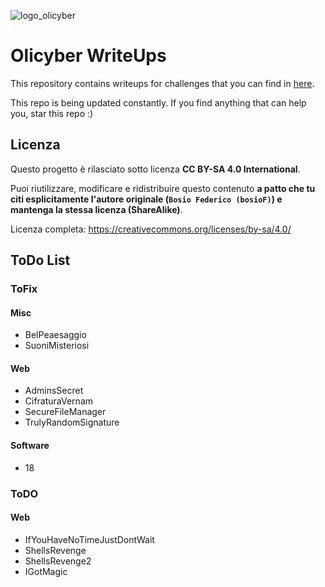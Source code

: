 ![logo_olicyber](https://olicyber.it/assets/loghi/logo-olicyber.svg)

# Olicyber WriteUps

This repository contains writeups for challenges that you can find in [here](https://training.olicyber.it/).

This repo is being updated constantly.
If you find anything that can help you, star this repo :)

## Licenza

Questo progetto è rilasciato sotto licenza **CC BY-SA 4.0 International**.

Puoi riutilizzare, modificare e ridistribuire questo contenuto **a patto che tu citi esplicitamente l'autore originale (`Bosio Federico (bosioF)`) e mantenga la stessa licenza (ShareAlike)**.

Licenza completa: https://creativecommons.org/licenses/by-sa/4.0/

## ToDo List

### ToFix
#### Misc
- BelPeaesaggio
- SuoniMisteriosi

#### Web
- AdminsSecret
- CifraturaVernam
- SecureFileManager
- TrulyRandomSignature

#### Software
- 18

### ToDO
#### Web
- IfYouHaveNoTimeJustDontWait
- ShellsRevenge
- ShellsRevenge2
- IGotMagic
